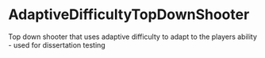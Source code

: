 # AdaptiveDifficultyTopDownShooter
Top down shooter that uses adaptive difficulty to adapt to the players ability - used for dissertation testing
